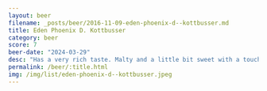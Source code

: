 ```yaml
---
layout: beer
filename: _posts/beer/2016-11-09-eden-phoenix-d--kottbusser.md
title: Eden Phoenix D. Kottbusser
category: beer
score: 7
beer-date: "2024-03-29"
desc: "Has a very rich taste. Malty and a little bit sweet with a touch of honey. Like beer with a dash of mead"
permalink: /beer/:title.html
img: /img/list/eden-phoenix-d--kottbusser.jpeg
---
```

